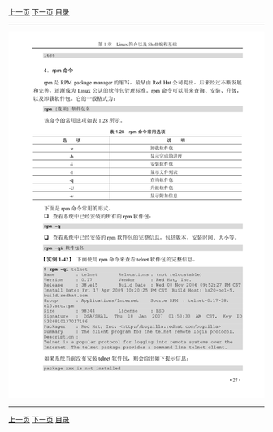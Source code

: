[上一页](039.md) [下一页](041.md) [目录](../README.md)

***

![040](../images/040.png)

***

[上一页](039.md) [下一页](041.md) [目录](../README.md)
